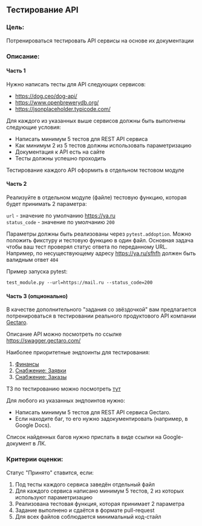 ## Тестирование API

### Цель:

Потренироваться тестировать API сервисы на основе их документации

### Описание:

#### Часть 1

Нужно написать тесты для API следующих сервисов:

- https://dog.ceo/dog-api/
- https://www.openbrewerydb.org/
- https://jsonplaceholder.typicode.com/

Для каждого из указанных выше сервисов должны быть выполнены следующие условия:

- Написать минимум 5 тестов для REST API сервиса
- Как минимум 2 из 5 тестов должны использовать параметризацию
- Документация к API есть на сайте 
- Тесты должны успешно проходить

Тестирование каждого API оформить в отдельном тестовом модуле

#### Часть 2

Реализуйте в отдельном модуле (файле) тестовую функцию, которая будет принимать 2 параметра:  

`url` - значение по умолчанию https://ya.ru  
`status_code` - значение по умолчанию `200`

Параметры должны быть реализованы через `pytest.addoption`. Можно положить фикcтуру и тестовую функцию в один файл.
Основная задача чтобы ваш тест проверял статус ответа по переданному URL. 
Например, по несуществующему адресу https://ya.ru/sfhfh должен быть валидным ответ `404`

Пример запуска pytest: 

```shell
test_module.py --url=https://mail.ru --status_code=200
```

#### Часть 3 (опционально)

В качестве дополнительного "задания со звёздочкой" вам предлагается потренироваться
в тестировании реального продуктового API компании [Gectaro](https://gectaro.com/).

Описание API можно посмотреть по ссылке https://swagger.gectaro.com/

Наиболее приоритетные эндпоинты для тестирования:

1. [Финансы](https://swagger.gectaro.com/#/%D0%A4%D0%B8%D0%BD%D0%B0%D0%BD%D1%81%D1%8B)
2. [Снабжение: Заявки](https://swagger.gectaro.com/#/%D0%A1%D0%BD%D0%B0%D0%B1%D0%B6%D0%B5%D0%BD%D0%B8%D0%B5%3A%20%D0%97%D0%B0%D1%8F%D0%B2%D0%BA%D0%B8)
3. [Снабжение: Заказы](https://swagger.gectaro.com/#/%D0%A1%D0%BD%D0%B0%D0%B1%D0%B6%D0%B5%D0%BD%D0%B8%D0%B5%3A%20%D0%97%D0%B0%D1%8F%D0%B2%D0%BA%D0%B8)

ТЗ по тестированию можно посмотреть [тут](https://gectaro.notion.site/API-Gectaro-x-OTUS-68fc9f6513f14f41b1bb5bf10589bbe8?pvs=4)

Для любого из указанных эндпоинтов нужно:

- Написать минимум 5 тестов для REST API сервиса Gectaro.
- Если находите баг, то его нужно задокументировать (например, в Google Docs).

Список найденных багов нужно прислать в виде ссылки на Google-документ в ЛК.

### Критерии оценки:

Статус "Принято" ставится, если:

1. Под тесты каждого сервиса заведён отдельный файл
2. Для каждого сервиса написано минимум 5 тестов, 2 из которых используют параметризацию
3. Реализована тестовая функция, которая принимает 2 параметра
4. Задание выполнено и сдаётся в формате pull-request
5. Для всех файлов соблюдается минимальный код-стайл